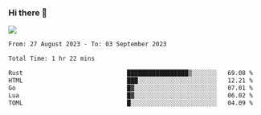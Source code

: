### Hi there 👋️

![](https://komarev.com/ghpvc/?username=Loner1024)

<!--START_SECTION:waka-->

```txt
From: 27 August 2023 - To: 03 September 2023

Total Time: 1 hr 22 mins

Rust                             █████████████████▒░░░░░░░   69.08 %
HTML                             ███░░░░░░░░░░░░░░░░░░░░░░   12.21 %
Go                               █▓░░░░░░░░░░░░░░░░░░░░░░░   07.01 %
Lua                              █▓░░░░░░░░░░░░░░░░░░░░░░░   06.02 %
TOML                             █░░░░░░░░░░░░░░░░░░░░░░░░   04.09 %
```

<!--END_SECTION:waka-->



